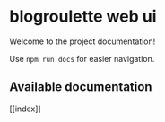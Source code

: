 # blogroulette web ui

Welcome to the project documentation!

Use `npm run docs` for easier navigation.

## Available documentation

[[index]]
